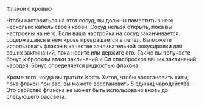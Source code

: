 Флакон с кровью

Чтобы настроиться на этот сосуд, вы должны поместить в него несколько капель своей крови. Сосуд нельзя открыть, пока вы настроены на него. Если ваша настройка на сосуд заканчивается, содержащаяся в нем кровь превращается в пепел. Вы можете использовать флакон в качестве заклинательной фокусировки для ваших заклинаний, пока носите или держите его. Также вы получаете бонус к броскам атаки заклинаний и Сл спасбросков ваших заклинаний чародея. Бонус определяется редкостью флакона.

Кроме того, когда вы тратите Кость Хитов, чтобы восстановить хиты, пока флакон при вас, вы можете восстановить 5 единиц чародейства. Это свойство флакона не может быть использовано вновь до следующего рассвета.